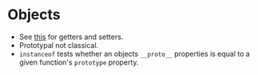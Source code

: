 
# Objects

- See [this](http://stackoverflow.com/a/3384233/1454517) for getters and setters.
- Prototypal not classical.
- `instanceof` tests whether an objects `__proto__` properties is equal to a given function's `prototype` property.
